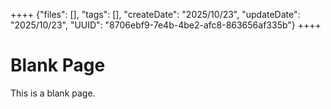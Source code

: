 ++++
{"files": [], "tags": [], "createDate": "2025/10/23", "updateDate": "2025/10/23", "UUID": "8706ebf9-7e4b-4be2-afc8-863656af335b"}
++++

# Blank Page
This is a blank page.
